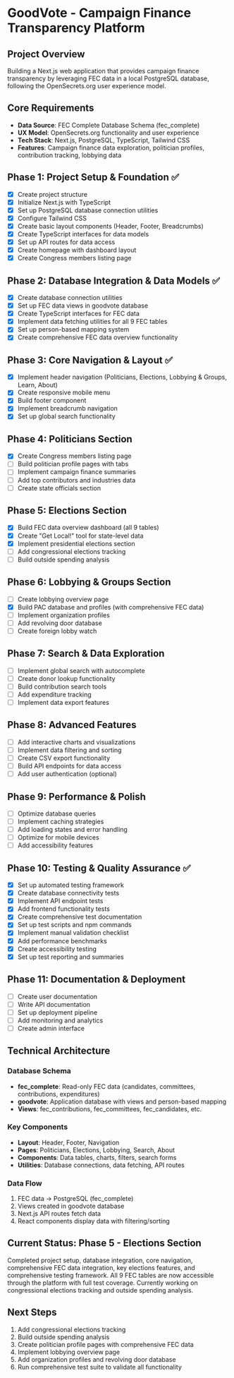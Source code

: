 # GoodVote - Campaign Finance Transparency Platform

## Project Overview
Building a Next.js web application that provides campaign finance transparency by leveraging FEC data in a local PostgreSQL database, following the OpenSecrets.org user experience model.

## Core Requirements
- **Data Source**: FEC Complete Database Schema (fec_complete)
- **UX Model**: OpenSecrets.org functionality and user experience
- **Tech Stack**: Next.js, PostgreSQL, TypeScript, Tailwind CSS
- **Features**: Campaign finance data exploration, politician profiles, contribution tracking, lobbying data

## Phase 1: Project Setup & Foundation ✅
- [x] Create project structure
- [x] Initialize Next.js with TypeScript
- [x] Set up PostgreSQL database connection utilities
- [x] Configure Tailwind CSS
- [x] Create basic layout components (Header, Footer, Breadcrumbs)
- [x] Create TypeScript interfaces for data models
- [x] Set up API routes for data access
- [x] Create homepage with dashboard layout
- [x] Create Congress members listing page

## Phase 2: Database Integration & Data Models ✅
- [x] Create database connection utilities
- [x] Set up FEC data views in goodvote database
- [x] Create TypeScript interfaces for FEC data
- [x] Implement data fetching utilities for all 9 FEC tables
- [x] Set up person-based mapping system
- [x] Create comprehensive FEC data overview functionality

## Phase 3: Core Navigation & Layout ✅
- [x] Implement header navigation (Politicians, Elections, Lobbying & Groups, Learn, About)
- [x] Create responsive mobile menu
- [x] Build footer component
- [x] Implement breadcrumb navigation
- [x] Set up global search functionality

## Phase 4: Politicians Section
- [x] Create Congress members listing page
- [ ] Build politician profile pages with tabs
- [ ] Implement campaign finance summaries
- [ ] Add top contributors and industries data
- [ ] Create state officials section

## Phase 5: Elections Section
- [x] Build FEC data overview dashboard (all 9 tables)
- [x] Create "Get Local!" tool for state-level data
- [x] Implement presidential elections section
- [ ] Add congressional elections tracking
- [ ] Build outside spending analysis

## Phase 6: Lobbying & Groups Section
- [ ] Create lobbying overview page
- [x] Build PAC database and profiles (with comprehensive FEC data)
- [ ] Implement organization profiles
- [ ] Add revolving door database
- [ ] Create foreign lobby watch

## Phase 7: Search & Data Exploration
- [ ] Implement global search with autocomplete
- [ ] Create donor lookup functionality
- [ ] Build contribution search tools
- [ ] Add expenditure tracking
- [ ] Implement data export features

## Phase 8: Advanced Features
- [ ] Add interactive charts and visualizations
- [ ] Implement data filtering and sorting
- [ ] Create CSV export functionality
- [ ] Build API endpoints for data access
- [ ] Add user authentication (optional)

## Phase 9: Performance & Polish
- [ ] Optimize database queries
- [ ] Implement caching strategies
- [ ] Add loading states and error handling
- [ ] Optimize for mobile devices
- [ ] Add accessibility features

## Phase 10: Testing & Quality Assurance ✅
- [x] Set up automated testing framework
- [x] Create database connectivity tests
- [x] Implement API endpoint tests
- [x] Add frontend functionality tests
- [x] Create comprehensive test documentation
- [x] Set up test scripts and npm commands
- [x] Implement manual validation checklist
- [x] Add performance benchmarks
- [x] Create accessibility testing
- [x] Set up test reporting and summaries

## Phase 11: Documentation & Deployment
- [ ] Create user documentation
- [ ] Write API documentation
- [ ] Set up deployment pipeline
- [ ] Add monitoring and analytics
- [ ] Create admin interface

## Technical Architecture

### Database Schema
- **fec_complete**: Read-only FEC data (candidates, committees, contributions, expenditures)
- **goodvote**: Application database with views and person-based mapping
- **Views**: fec_contributions, fec_committees, fec_candidates, etc.

### Key Components
- **Layout**: Header, Footer, Navigation
- **Pages**: Politicians, Elections, Lobbying, Search, About
- **Components**: Data tables, charts, filters, search forms
- **Utilities**: Database connections, data fetching, API routes

### Data Flow
1. FEC data → PostgreSQL (fec_complete)
2. Views created in goodvote database
3. Next.js API routes fetch data
4. React components display data with filtering/sorting

## Current Status: Phase 5 - Elections Section
Completed project setup, database integration, core navigation, comprehensive FEC data integration, key elections features, and comprehensive testing framework. All 9 FEC tables are now accessible through the platform with full test coverage. Currently working on congressional elections tracking and outside spending analysis.

## Next Steps
1. Add congressional elections tracking
2. Build outside spending analysis
3. Create politician profile pages with comprehensive FEC data
4. Implement lobbying overview page
5. Add organization profiles and revolving door database
6. Run comprehensive test suite to validate all functionality 